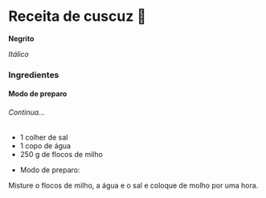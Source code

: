 # Receita de cuscuz 🥘

**Negrito**

_Itálico_

### Ingredientes

#### Modo de preparo

###### Continua...

- 1 colher de sal
- 1 copo de água
- 250 g de flocos de milho
 
 * Modo de preparo:

 Misture o flocos de milho, a água e o sal e coloque de molho por uma hora.





